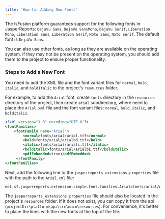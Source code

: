 ```yaml
---
title: 'How-to: Adding New Fonts'
---
```


The lsFusion platform guarantees support for the following fonts in JasperReports: `DejaVu Sans`, `DejaVu SansMono`, `DejaVu Serif`, `Liberation Mono`, `Liberation Sans`, `Liberation Serif`, `Noto Sans`, `Noto Serif`. The default font is `DejaVu Sans`.

You can also use other fonts, as long as they are available on the operating system. If they may not be present on the operating system, you should add them to the project to ensure proper functionality.

### Steps to Add a New Font

You need to add the XML file and the font variant files for `normal`, `bold`, `italic`, and `boldItalic` to the project's `resources` folder.

For example, to add the `Arial` font, create `fonts` directory in the `resources` directory of the project, then create `arial` subdirectory, where need to place the `Arial.xml` file and the font variant files: `normal`, `bold`, `italic`, and `boldItalic`.

```xml
<?xml version="1.0" encoding="UTF-8"?>
<fontFamilies>
    <fontFamily name="Arial">
        <normal>fonts/arial/arial.ttf</normal>
        <bold>fonts/arial/arialbd.ttf</bold>
        <italic>fonts/arial/ariali.ttf</italic>
        <boldItalic>fonts/arial/arialbi.ttf</boldItalic>
        <pdfEmbedded>true</pdfEmbedded>
     </fontFamily>
</fontFamilies>
```

Next, add the following line to the `jasperreports_extensions.properties` file with the path to the `Arial.xml` file:
```properties
net.sf.jasperreports.extension.simple.font.families.Arial=fonts/arial/Arial.xml
```

The `jasperreports_extensions.properties` file should also be located in the project's `resources` folder. If it does not exist, you can copy it from the api (`projectDir\platform\api\src\main\resources`). For convenience, it's better to place the lines with the new fonts at the top of the file.